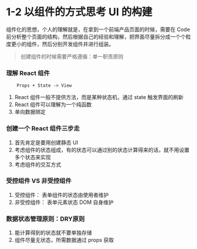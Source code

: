 # 1-2 以组件的方式思考 UI 的构建

组件化的思想，个人的理解就是，在拿到一个前端产品页面的时候，需要在 Code 前分析整个页面的结构，然后根据自己的经验和理解，把界面尽量拆分成一个个粒度更小的组件，然后分别开发组件并进行组装。
> 创建组件的时候需要严格遵循：单一职责原则

### 理解 React 组件

```
    Props + State -> View
```

1. React 组件一般不提供方法，而是某种状态机，通过 state 触发界面的刷新
2. React 组件可以理解为一个纯函数
3. 单向数据绑定

### 创建一个 React 组件三步走 

1. 首先肯定是要用创建静态 UI
2. 考虑组件的状态组成，有的状态可以通过别的状态计算得来的话，就不用设置多个状态来实现
3. 考虑组件的交互方式

### 受控组件 VS 非受控组件

1. 受控组件： 表单组件的状态由使用者维护
2. 非受控组件： 表单元素状态 DOM 自身维护

### 数据状态管理原则：DRY原则

1. 能计算得到的状态就不要单独存储
2. 组件尽量无状态，所需数据通过 props 获取
